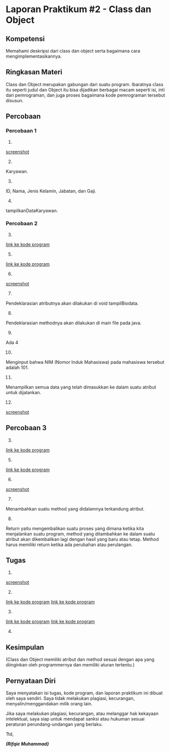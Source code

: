 # Laporan Praktikum #2 - Class dan Object

## Kompetensi

Memahami deskripsi dari class dan object serta bagaimana cara mengimplementasikannya.

## Ringkasan Materi

Class dan Object merupakan gabungan dari suatu program. Ibaratnya class itu seperti judul dan Object itu bisa dijadikan berbagai macam seperti isi, inti dari pemrograman, dan juga proses bagaimana kode pemrograman tersebut disusun.

## Percobaan

### Percobaan 1

1.
[screenshot](img2/Percobaan1-Nomor1.PNG)

2.
Karyawan.

3.
ID, Nama, Jenis Kelamin, Jabatan, dan Gaji.

4.
tampilkanDataKaryawan.

### Percobaan 2

3.
[link ke kode program](../../src/2_Class_dan_Object/Mahasiswa.java)

5.
[link ke kode program](../../src/2_Class_dan_Object/TestMahasiswa.java)

6.
[screenshot](img2/Percobaan2-Nomor6.PNG)

7.
Pendeklarasian atributnya akan dilakukan di void tampilBiodata.

8.
Pendeklarasian methodnya akan dilakukan di main file pada java.

9.
Ada 4

10.
Menginput bahwa NIM (Nomor Induk Mahasiswa) pada mahasiswa tersebut adalah 101.

11.
Menampilkan semua data yang telah dimasukkan ke dalam suatu atribut untuk dijalankan.

12.
[screenshot](img2/Percobaan2-Nomor12.PNG)


## Percobaan 3

3.
[link ke kode program](../../src/2_Class_dan_Object/Barang.java)

5.
[link ke kode program](../../src/2_Class_dan_Object/TestBarang.java)

6.
[screenshot](img2/Percobaan3-Nomor6.PNG)

7. 
Menambahkan suatu method yang didalamnya terkandung atribut.

8. 
Return yaitu mengembalikan suatu proses yang dimana ketika kita menjalankan suatu program, method yang ditambahkan ke dalam suatu atribut akan dikembalikan lagi dengan hasil yang baru atau tetap. Method harus memiliki return ketika ada perubahan atau perulangan.

## Tugas

1.
[screenshot](img2/Tugas-Nomor1.PNG)

2.
[link ke kode program](../../src/2_Class_dan_Object/SewaGame.java)
[link ke kode program](../../src/2_Class_dan_Object/SewaGameMain.java)

3.
[link ke kode program](../../src/2_Class_dan_Object/Lingkaran.java)
[link ke kode program](../../src/2_Class_dan_Object/LingkaranMain.java)

4.

## Kesimpulan

(Class dan Object memiliki atribut dan method sesuai dengan apa yang diinginkan oleh programmernya dan memiliki aturan tertentu.)

## Pernyataan Diri

Saya menyatakan isi tugas, kode program, dan laporan praktikum ini dibuat oleh saya sendiri. Saya tidak melakukan plagiasi, kecurangan, menyalin/menggandakan milik orang lain.

Jika saya melakukan plagiasi, kecurangan, atau melanggar hak kekayaan intelektual, saya siap untuk mendapat sanksi atau hukuman sesuai peraturan perundang-undangan yang berlaku.

Ttd,

***(Rifqie Muhammad)***
